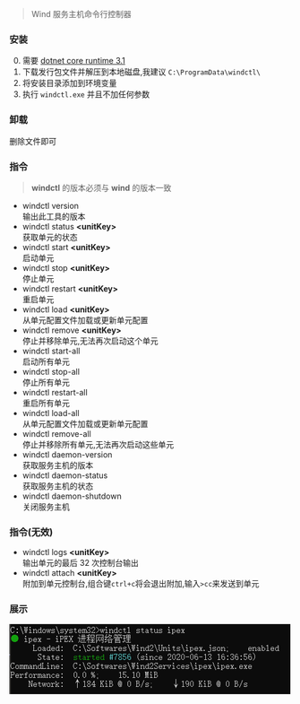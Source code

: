 > Wind 服务主机命令行控制器

### 安装
0. 需要 [dotnet core runtime 3.1](https://dotnet.microsoft.com/download/dotnet-core/3.1)
1. 下载发行包文件并解压到本地磁盘,我建议 `C:\ProgramData\windctl\`
2. 将安装目录添加到环境变量
3. 执行 `windctl.exe` 并且不加任何参数

### 卸载
删除文件即可

### 指令
> **windctl** 的版本必须与 **wind** 的版本一致

- windctl version  
输出此工具的版本
- windctl status **\<unitKey\>**  
获取单元的状态
- windctl start **\<unitKey\>**  
启动单元
- windctl stop **\<unitKey\>**  
停止单元
- windctl restart **\<unitKey\>**  
重启单元
- windctl load **\<unitKey\>**  
从单元配置文件加载或更新单元配置
- windctl remove **\<unitKey\>**  
停止并移除单元,无法再次启动这个单元
- windctl start-all  
启动所有单元
- windctl stop-all  
停止所有单元
- windctl restart-all  
重启所有单元
- windctl load-all  
从单元配置文件加载或更新单元配置
- windctl remove-all  
停止并移除所有单元,无法再次启动这些单元
- windctl daemon-version  
获取服务主机的版本
- windctl daemon-status  
获取服务主机的状态
- windctl daemon-shutdown  
关闭服务主机

### 指令(无效)
- windctl logs **\<unitKey\>**  
输出单元的最后 32 次控制台输出
- windctl attach **\<unitKey\>**  
附加到单元控制台,组合键`ctrl+c`将会退出附加,输入`>cc`来发送到单元

### 展示
![windctl status <unitKey>](status.png)
